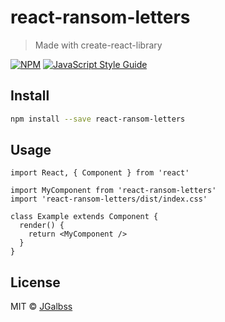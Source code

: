 # react-ransom-letters

> Made with create-react-library

[![NPM](https://img.shields.io/npm/v/react-ransom-letters.svg)](https://www.npmjs.com/package/react-ransom-letters) [![JavaScript Style Guide](https://img.shields.io/badge/code_style-standard-brightgreen.svg)](https://standardjs.com)

## Install

```bash
npm install --save react-ransom-letters
```

## Usage

```tsx
import React, { Component } from 'react'

import MyComponent from 'react-ransom-letters'
import 'react-ransom-letters/dist/index.css'

class Example extends Component {
  render() {
    return <MyComponent />
  }
}
```

## License

MIT © [JGalbss](https://github.com/JGalbss)
